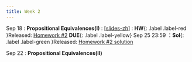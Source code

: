 ```yaml
---
title: Week 2
---
```


Sep 18
: **Propositional Equivalences(I)**
  :  \[[slides-zh](https://basics.sjtu.edu.cn/~yangqizhe/pdf/dm2023w/slides/DMLec2-handout-zh.pdf)\]
:  **HW**{: .label .label-red }Released: [Homework #2](https://basics.sjtu.edu.cn/~yangqizhe/pdf/dm2023w/homework/DM-hw2.pdf)  **DUE**{: .label .label-yellow} Sep 25  23:59
：**Sol**{: .label .label-green }Released: [Homework #2 solution](https://basics.sjtu.edu.cn/~yangqizhe/pdf/dm2023w/homework/DM-hw2sol.pdf)

Sep 22
: **Propositional Equivalences(II)**



  

